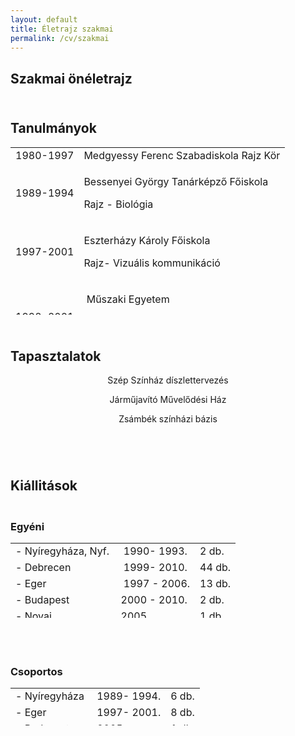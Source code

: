 ```yaml
---
layout: default
title: Életrajz szakmai
permalink: /cv/szakmai
---
```

<div class="item-page">
    <article class="art-post">
	<div class="art-postcontent clearfix">
	    <div class="art-article">
	    <h1>Szakmai önéletrajz</h1>
<h2><br />Tanulmányok</h2>
<table style="height: 268px; margin-left: auto; margin-right: auto;" width="400">
<tbody>
<tr>
<td>1980-1997</td>
<td>Medgyessy Ferenc Szabadiskola Rajz Kör</td>
</tr>
<tr>
<td>
<p>1989-1994</p>
</td>
<td>
<p>Bessenyei György Tanárképző Főiskola</p>
<p>Rajz - Biológia</p>
</td>
</tr>
<tr>
<td>
<p>1997-2001</p>
</td>
<td>
<p>Eszterházy Károly Főiskola</p>
<p>Rajz- Vizuális kommunikáció</p>
</td>
</tr>
<tr>
<td>
<p>1998-2001</p>
</td>
<td>
<p> Műszaki Egyetem</p>
<p><br />Színdinamikai szakmérnök- Murális festő</p>
</td>
</tr>
<tr>
<td> </td>
<td>Szőnyi István Szabadiskola, Zebegény</td>
</tr>
</tbody>
</table>
<h2> <br />Tapasztalatok</h2>
<p style="text-align: center;">Szép Színház díszlettervezés</p>
<p style="text-align: center;">Járműjavító Művelődési Ház</p>
<p style="text-align: center;">Zsámbék színházi bázis</p>
<p> </p>
<h2><br />Kiállitások</h2>
<h3><br />Egyéni</h3>
<table style="height: 120px; margin-left: auto; margin-right: auto;" width="400">
<tbody>
<tr>
<td>- Nyíregyháza, Nyf.</td>
<td> 1990- 1993.</td>
<td>2 db.</td>
</tr>
<tr>
<td>- Debrecen</td>
<td> 1999- 2010.</td>
<td>44 db.</td>
</tr>
<tr>
<td>- Eger</td>
<td> 1997 - 2006.</td>
<td>13 db.</td>
</tr>
<tr>
<td>- Budapest</td>
<td>2000 - 2010.</td>
<td>2 db.</td>
</tr>
<tr>
<td>- Novaj</td>
<td>2005.</td>
<td>1 db.</td>
</tr>
<tr>
<td>- Hajdúböszörmény</td>
<td> 1995 - 1996.</td>
<td>2 db.</td>
</tr>
</tbody>
</table>
<p> </p>
<h3><br />Csoportos</h3>
<table style="height: 60px; margin-left: auto; margin-right: auto;" width="399">
<tbody>
<tr>
<td>- Nyíregyháza</td>
<td> 1989- 1994.</td>
<td>6 db.</td>
</tr>
<tr>
<td>- Eger</td>
<td> 1997- 2001.</td>
<td>8 db.</td>
</tr>
<tr>
<td>- Budapest</td>
<td> 2005.</td>
<td>1 db.</td>
</tr>
</tbody>
</table>
<p><br /><br /></p> </div></div></article></div>




